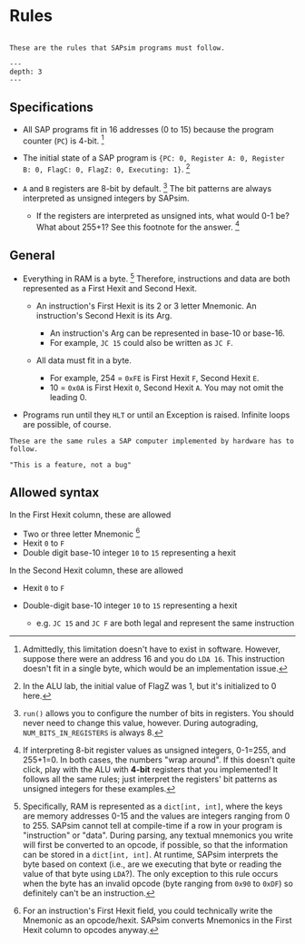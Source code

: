 # Rules

```{topic} Overview

These are the rules that SAPsim programs must follow.
```

```{contents}
---
depth: 3
---
```

## Specifications

- All SAP programs fit in 16 addresses (0 to 15) because the program counter (`PC`) is 4-bit. [^technicality_pc]
- The initial state of a SAP program is ``{PC: 0, Register A: 0, Register B: 0, FlagC: 0, FlagZ: 0, Executing: 1}``. [^technicality]
- ``A`` and ``B`` registers are 8-bit by default. [^bits_in_registers] The bit patterns are always interpreted as unsigned integers by SAPsim.

  - If the registers are interpreted as unsigned ints, what would 0-1 be? What about 255+1? See this footnote for the answer. [^answer]

## General

- Everything in RAM is a byte. [^bytes] Therefore, instructions and data are both represented as a First Hexit and Second Hexit.

  - An instruction's First Hexit is its 2 or 3 letter Mnemonic. An instruction's Second Hexit is its Arg.

    - An instruction's Arg can be represented in base-10 or base-16.
    - For example, ``JC 15`` could also be written as ``JC F``.

  - All data must fit in a byte.

    - For example, 254 = ``0xFE`` is First Hexit ``F``, Second Hexit ``E``.
    - 10 = ``0x0A`` is First Hexit ``0``, Second Hexit ``A``. You may not omit the leading 0.

- Programs run until they ``HLT`` or until an Exception is raised. Infinite loops are possible, of course.

```{note}
These are the same rules a SAP computer implemented by hardware has to follow.

"This is a feature, not a bug"
```

## Allowed syntax

In the First Hexit column, these are allowed

* Two or three letter Mnemonic [^interpret]
* Hexit ``0`` to ``F``
* Double digit base-10 integer ``10`` to ``15`` representing a hexit

In the Second Hexit column, these are allowed

* Hexit ``0`` to ``F``
* Double-digit base-10 integer ``10`` to ``15`` representing a hexit

  * e.g. ``JC 15`` and ``JC F`` are both legal and represent the same instruction

[^technicality_pc]: Admittedly, this limitation doesn't have to exist in software. However, suppose there were an address 16 and you do ``LDA 16``. This instruction doesn't fit in a single byte, which would be an implementation issue.

[^technicality]: In the ALU lab, the initial value of FlagZ was 1, but it's initialized to 0 here.

[^bits_in_registers]: `run()` allows you to configure the number of bits in registers. You should never need to change this value, however. During autograding, ``NUM_BITS_IN_REGISTERS`` is always 8.

[^answer]: If interpreting 8-bit register values as unsigned integers, 0-1=255, and 255+1=0. In both cases, the numbers "wrap around". If this doesn't quite click, play with the ALU with **4-bit** registers that you implemented! It follows all the same rules; just interpret the registers' bit patterns as unsigned integers for these examples.

[^bytes]: Specifically, RAM is represented as a `dict[int, int]`, where the keys are memory addresses 0-15 and the values are integers ranging from 0 to 255. SAPsim cannot tell at compile-time if a row in your program is "instruction" or "data". During parsing, any textual mnemonics you write will first be converted to an opcode, if possible, so that the information can be stored in a `dict[int, int]`. At runtime, SAPsim interprets the byte based on context (i.e., are we executing that byte or reading the value of that byte using `LDA`?). The only exception to this rule occurs when the byte has an invalid opcode (byte ranging from ``0x90`` to ``0xDF``) so definitely can't be an instruction.

[^interpret]: For an instruction's First Hexit field, you could technically write the Mnemonic as an opcode/hexit. SAPsim converts Mnemonics in the First Hexit column to opcodes anyway.
